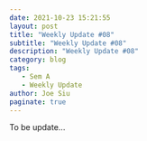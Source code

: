 ```yaml
---
date: 2021-10-23 15:21:55
layout: post
title: "Weekly Update #08"
subtitle: "Weekly Update #08"
description: "Weekly Update #08"
category: blog
tags:
   - Sem A
   - Weekly Update
author: Joe Siu
paginate: true
---
```

To be update...
